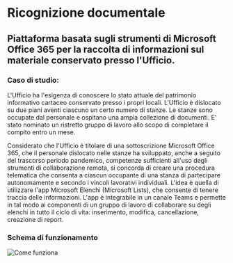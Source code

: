 # Ricognizione documentale
## Piattaforma basata sugli strumenti di Microsoft Office 365 per la raccolta di informazioni sul materiale conservato presso l'Ufficio.

### Caso di studio:
L'Ufficio ha l'esigenza di conoscere lo stato attuale del patrimonio informativo cartaceo conservato presso i propri locali. L'Ufficio è dislocato su due piani aventi ciascuno un certo numero di stanze. Le stanze sono occupate dal personale e ospitano una ampia collezione di documenti.
E' stato nominato un ristretto gruppo di lavoro allo scopo di completare il compito entro un mese. 


Considerato che l'Ufficio è titolare di una sottoscrizione Microsoft Office 365, che il personale dislocato nelle stanze ha sviluppato, anche a seguito del trascorso periodo pandemico, competenze sufficienti all'uso degli strumenti di collaborazione remota, si concorda di creare una procedura telematica che consenta a ciascun occupante di una stanza di partecipare autonomamente e secondo i vincoli lavorativi individuali. 
L'idea è quella di utilizzare l'app Microsoft Elenchi (Microsoft Lists), che consente di tenere traccia delle informazioni. L'app è integrabile in un canale Teams e permette in tal modo ai componenti di un gruppo di lavoro di collaborare su degli elenchi in tutto il ciclo di vita: inserimento, modifica, cancellazione, creazione di report.


### Schema di funzionamento
![Come funziona](https://user-images.githubusercontent.com/98542217/232798571-64a7e98d-b9d7-4b5b-9654-ce5ec0881c42.png)


